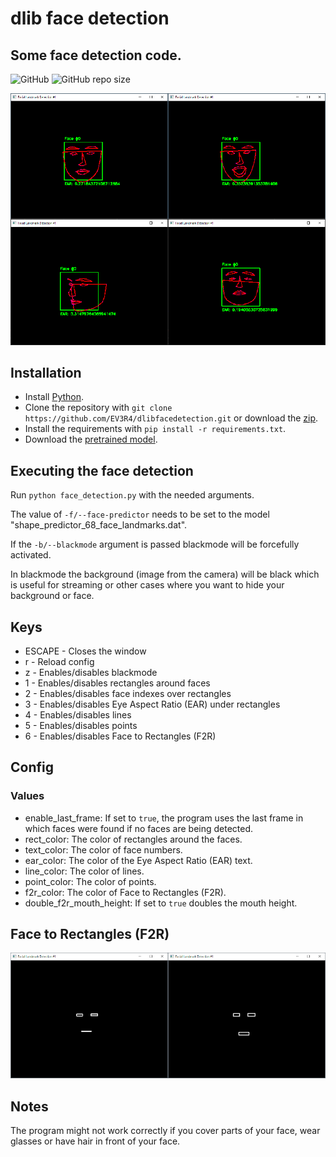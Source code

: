 # dlib face detection
## Some face detection code.
![GitHub](https://img.shields.io/github/license/EV3R4/dlibfacedetection)
![GitHub repo size](https://img.shields.io/github/repo-size/EV3R4/dlibfacedetection)

![preview](preview_rescaled.png)

## Installation
* Install [Python](https://www.python.org/).
* Clone the repository with `git clone https://github.com/EV3R4/dlibfacedetection.git` or download the [zip](https://github.com/EV3R4/dlibfacedetection/archive/master.zip).
* Install the requirements with `pip install -r requirements.txt`.
* Download the [pretrained model](https://github.com/davisking/dlib-models/raw/master/shape_predictor_68_face_landmarks.dat.bz2).

## Executing the face detection
Run `python face_detection.py` with the needed arguments.

The value of `-f/--face-predictor` needs to be set to the model "shape_predictor_68_face_landmarks.dat".

If the `-b/--blackmode` argument is passed blackmode will be forcefully activated.

In blackmode the background (image from the camera) will be black which is useful for streaming or other cases where you want to hide your background or face.

## Keys
* ESCAPE - Closes the window
* r - Reload config
* z - Enables/disables blackmode
* 1 - Enables/disables rectangles around faces
* 2 - Enables/disables face indexes over rectangles
* 3 - Enables/disables Eye Aspect Ratio (EAR) under rectangles
* 4 - Enables/disables lines
* 5 - Enables/disables points
* 6 - Enables/disables Face to Rectangles (F2R)

## Config
### Values
* enable_last_frame: If set to `true`, the program uses the last frame in which faces were found if no faces are being detected.
* rect_color: The color of rectangles around the faces.
* text_color: The color of face numbers.
* ear_color: The color of the Eye Aspect Ratio (EAR) text.
* line_color: The color of lines.
* point_color: The color of points.
* f2r_color: The color of Face to Rectangles (F2R).
* double_f2r_mouth_height: If set to `true` doubles the mouth height.

## Face to Rectangles (F2R)
![preview](f2r_preview_rescaled.png)

## Notes
The program might not work correctly if you cover parts of your face, wear glasses or have hair in front of your face.
